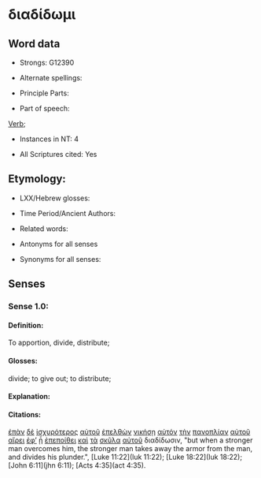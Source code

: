 # διαδίδωμι 

<!-- Status: S2=NeedsFinalCheck -->
<!-- Lexica used for edits: BDAG, FFM, LN, A-S -->

## Word data

* Strongs: G12390

* Alternate spellings:

* Principle Parts: 

* Part of speech: 

[Verb](http://ugg.readthedocs.io/en/latest/verb.html); 

* Instances in NT: 4

* All Scriptures cited: Yes

## Etymology: 

* LXX/Hebrew glosses: 

* Time Period/Ancient Authors: 

* Related words: 

* Antonyms for all senses

* Synonyms for all senses: 

## Senses 

### Sense 1.0:

#### Definition: 

To apportion, divide, distribute;

#### Glosses:

divide; to give out; to distribute;

#### Explanation:

#### Citations:

[ἐπὰν](../G18750/01.md) [δὲ](../G11610/01.md) [ἰσχυρότερος](../G24785/01.md) [αὐτοῦ](../G08460/01.md) [ἐπελθὼν](../G19040/01.md) [νικήσῃ](../G35280/01.md) [αὐτόν](../G08460/01.md) [τὴν](../G35880/01.md) [πανοπλίαν](../G38330/01.md) [αὐτοῦ](../G08460/01.md) [αἴρει](../G01420/01.md) [ἐφ’](../G19090/01.md) [ᾗ](../G37390/01.md) [ἐπεποίθει](../G39820/01.md) [καὶ](../G25320/01.md) [τὰ](../G35880/01.md) [σκῦλα](../G46610/01.md) [αὐτοῦ](../G08460/01.md) διαδίδωσιν, 
"but when a stronger man overcomes him, the stronger man takes away the armor from the man, and divides his plunder.", 
[Luke 11:22](luk 11:22);  [Luke 18:22](luk 18:22);  [John 6:11](jhn 6:11);  [Acts 4:35](act 4:35).
